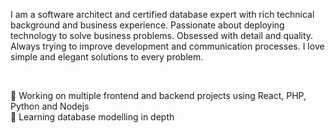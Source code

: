 I am a software architect and certified database expert with rich technical background and business experience. Passionate about deploying technology to solve business problems. Obsessed with detail and quality. Always trying to improve development and communication processes. I love simple and elegant solutions to every problem.

<br />

🔭 Working on multiple frontend and backend projects using React, PHP, Python and Nodejs
<br />
🌱 Learning database modelling in depth
